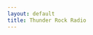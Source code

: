 ```yaml
---
layout: default
title: Thunder Rock Radio
---
```


<!--<audio controls>
  <source src="http://206.45.155.224:8000/thunder.mp3" type="audio/mpeg">
</audio>-->
